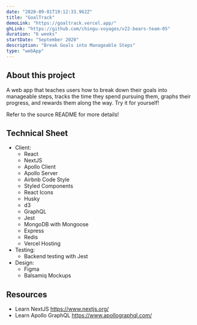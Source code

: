 ```yaml
---
date: "2020-09-01T19:12:33.962Z"
title: "GoalTrack"
demoLink: "https://goaltrack.vercel.app/"
ghLink: "https://github.com/chingu-voyages/v22-bears-team-05"
duration: "6 weeks"
startDate: "September 2020"
description: "Break Goals into Manageable Steps"
type: "webApp"
---
```

<section>
<h2>About this project</h2>
<p>
  A web app that teaches users how to break down their goals into manageable steps, tracks the time they spend pursuing them, graphs their progress, and rewards them along the way. Try it for yourself!
</p>
<p>
  Refer to the source README for more details!
</p>
</section>
<section>
<h2>Technical Sheet</h2>
<ul>
  <li>
    Client:
    <ul>
      <li>React</li>
      <li>NextJS</li>
      <li>Apollo Client</li>
      <li>Apollo Server</li>
      <li>Airbnb Code Style</li>
      <li>Styled Components</li>
      <li>React Icons</li>
      <li>Husky</li>
      <li>d3</li>
      <li>GraphQL</li>
      <li>Jest</li>
      <li>MongoDB with Mongoose</li>
      <li>Express</li>
      <li>Redis</li>
      <li>Vercel Hosting</li>
    </ul>
  </li>

  <li>
    Testing:
    <ul>
      <li>Backend testing with Jest</li>
    </ul>
  </li>
  
  <li>
    Design:
    <ul>
      <li>Figma</li>
      <li>Balsamiq Mockups</li>
    </ul>
  </li>
</ul>
</section>
<section>
<h2>Resources</h2>
<ul>
  <li>
    Learn NextJS
    <a href="https://www.nextjs.org/">https://www.nextjs.org/</a>
  </li>
  <li>
    Learn Apollo GraphQL
    <a href="https://www.apollographql.com/">https://www.apollographql.com/</a>
  </li>
</ul>
</section>
